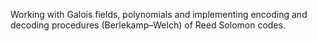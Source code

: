Working with Galois fields, polynomials and implementing encoding and decoding procedures (Berlekamp–Welch) of Reed Solomon codes. 
